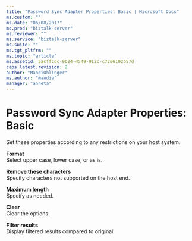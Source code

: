 ```yaml
---
title: "Password Sync Adapter Properties: Basic | Microsoft Docs"
ms.custom: ""
ms.date: "06/08/2017"
ms.prod: "biztalk-server"
ms.reviewer: ""
ms.service: "biztalk-server"
ms.suite: ""
ms.tgt_pltfrm: ""
ms.topic: "article"
ms.assetid: 5acffcdc-9b24-4549-912c-c7206192b57d
caps.latest.revision: 2
author: "MandiOhlinger"
ms.author: "mandia"
manager: "anneta"
---
```

# Password Sync Adapter Properties: Basic
Set these properties according to any restrictions on your host system.  
  
 **Format**  
 Select upper case, lower case, or as is.  
  
 **Remove these characters**  
 Specify characters not supported on the host end.  
  
 **Maximum length**  
 Specify as needed.  
  
 **Clear**  
 Clear the options.  
  
 **Filter results**  
 Display filtered results compared to original.